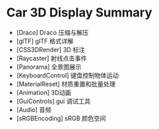 # Car 3D Display Summary

* [Draco] Draco 压缩与解压
* [glTF] glTF 格式详解
* [CSS3DRender] 3D 标注
* [Raycaster] 射线点击事件
* [Panorama] 全景图展示
* [KeyboardControl] 键盘控制物体运动
* [MaterialReset] 材质重置和批量处理
* [Animation] 3D动画
* [GuiControls] gui 调试工具
* [Audio] 音频
* [sRGBEncoding] sRGB 颜色空间
